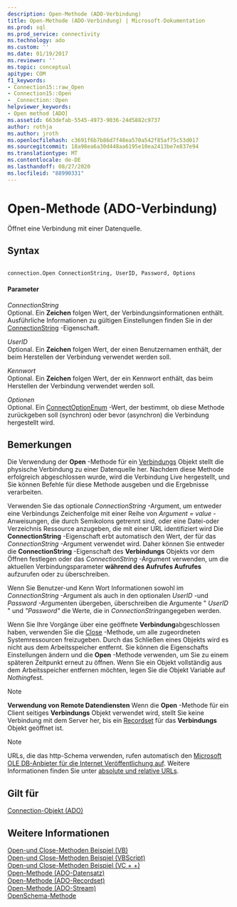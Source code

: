 ```yaml
---
description: Open-Methode (ADO-Verbindung)
title: Open-Methode (ADO-Verbindung) | Microsoft-Dokumentation
ms.prod: sql
ms.prod_service: connectivity
ms.technology: ado
ms.custom: ''
ms.date: 01/19/2017
ms.reviewer: ''
ms.topic: conceptual
apitype: COM
f1_keywords:
- Connection15::raw_Open
- Connection15::Open
- _Connection::Open
helpviewer_keywords:
- Open method [ADO]
ms.assetid: 663defab-5545-4973-9036-24d5882c9737
author: rothja
ms.author: jroth
ms.openlocfilehash: c3691f6b7b86d7f48ea570a542f85af75c53d017
ms.sourcegitcommit: 18a98ea6a30d448aa6195e10ea2413be7e837e94
ms.translationtype: MT
ms.contentlocale: de-DE
ms.lasthandoff: 08/27/2020
ms.locfileid: "88990331"
---
```

# <a name="open-method-ado-connection"></a>Open-Methode (ADO-Verbindung)
Öffnet eine Verbindung mit einer Datenquelle.  
  
## <a name="syntax"></a>Syntax  
  
```  
  
connection.Open ConnectionString, UserID, Password, Options  
```  
  
#### <a name="parameters"></a>Parameter  
 *ConnectionString*  
 Optional. Ein **Zeichen** folgen Wert, der Verbindungsinformationen enthält. Ausführliche Informationen zu gültigen Einstellungen finden Sie in der [ConnectionString](./connectionstring-property-ado.md) -Eigenschaft.  
  
 *UserID*  
 Optional. Ein **Zeichen** folgen Wert, der einen Benutzernamen enthält, der beim Herstellen der Verbindung verwendet werden soll.  
  
 *Kennwort*  
 Optional. Ein **Zeichen** folgen Wert, der ein Kennwort enthält, das beim Herstellen der Verbindung verwendet werden soll.  
  
 *Optionen*  
 Optional. Ein [ConnectOptionEnum](./connectoptionenum.md) -Wert, der bestimmt, ob diese Methode zurückgeben soll (synchron) oder bevor (asynchron) die Verbindung hergestellt wird.  
  
## <a name="remarks"></a>Bemerkungen  
 Die Verwendung der **Open** -Methode für ein [Verbindungs](./connection-object-ado.md) Objekt stellt die physische Verbindung zu einer Datenquelle her. Nachdem diese Methode erfolgreich abgeschlossen wurde, wird die Verbindung Live hergestellt, und Sie können Befehle für diese Methode ausgeben und die Ergebnisse verarbeiten.  
  
 Verwenden Sie das optionale *ConnectionString* -Argument, um entweder eine Verbindungs Zeichenfolge mit einer Reihe von *Argument* *= value* -Anweisungen, die durch Semikolons getrennt sind, oder eine Datei-oder Verzeichnis Ressource anzugeben, die mit einer URL identifiziert wird Die **ConnectionString** -Eigenschaft erbt automatisch den Wert, der für das *ConnectionString* -Argument verwendet wird. Daher können Sie entweder die **ConnectionString** -Eigenschaft des **Verbindungs** Objekts vor dem Öffnen festlegen oder das *ConnectionString* -Argument verwenden, um die aktuellen Verbindungsparameter **während des Aufrufes Aufrufes** aufzurufen oder zu überschreiben.  
  
 Wenn Sie Benutzer-und Kenn Wort Informationen sowohl im *ConnectionString* -Argument als auch in den optionalen *UserID* -und *Password* -Argumenten übergeben, überschreiben die Argumente " *UserID* " und *"Password"* die Werte, die in *ConnectionString*angegeben werden.  
  
 Wenn Sie Ihre Vorgänge über eine geöffnete **Verbindung**abgeschlossen haben, verwenden Sie die [Close](./close-method-ado.md) -Methode, um alle zugeordneten Systemressourcen freizugeben. Durch das Schließen eines Objekts wird es nicht aus dem Arbeitsspeicher entfernt. Sie können die Eigenschafts Einstellungen ändern und die **Open** -Methode verwenden, um Sie zu einem späteren Zeitpunkt erneut zu öffnen. Wenn Sie ein Objekt vollständig aus dem Arbeitsspeicher entfernen möchten, legen Sie die Objekt Variable auf *Nothing*fest.  
  
> [!NOTE]
>  **Verwendung von Remote Datendiensten** Wenn die **Open** -Methode für ein Client seitiges **Verbindungs** Objekt verwendet wird, stellt Sie keine Verbindung mit dem Server her, bis ein [Recordset](./recordset-object-ado.md) für das **Verbindungs** Objekt geöffnet ist.  
  
> [!NOTE]
>  URLs, die das http-Schema verwenden, rufen automatisch den [Microsoft OLE DB-Anbieter für die Internet Veröffentlichung auf](../../guide/appendixes/microsoft-ole-db-provider-for-internet-publishing.md). Weitere Informationen finden Sie unter [absolute und relative URLs](../../guide/data/absolute-and-relative-urls.md).  
  
## <a name="applies-to"></a>Gilt für  
 [Connection-Objekt (ADO)](./connection-object-ado.md)  
  
## <a name="see-also"></a>Weitere Informationen  
 [Open-und Close-Methoden Beispiel (VB)](./open-and-close-methods-example-vb.md)   
 [Open-und Close-Methoden Beispiel (VBScript)](./open-and-close-methods-example-vbscript.md)   
 [Open-und Close-Methoden Beispiel (VC + +)](./open-and-close-methods-example-vc.md)   
 [Open-Methode (ADO-Datensatz)](./open-method-ado-record.md)   
 [Open-Methode (ADO-Recordset)](./open-method-ado-recordset.md)   
 [Open-Methode (ADO-Stream)](./open-method-ado-stream.md)   
 [OpenSchema-Methode](./openschema-method.md)
